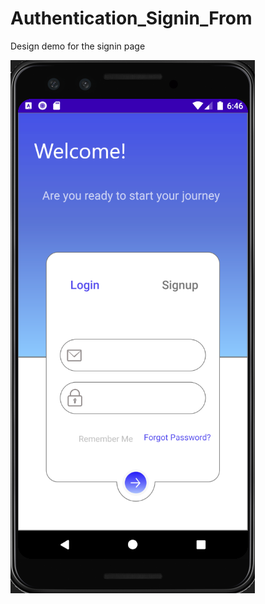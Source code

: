 # Authentication_Signin_From
 Design demo for the signin page 
 
 <img src='https://github.com/Ahmedsafwat101/Authentication_Signin_From/blob/master/Screen.png' title='Design Image' width='' alt='Design Image' />

